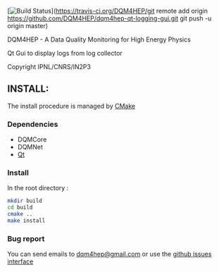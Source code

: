 [![Build Status](https://travis-ci.org/DQM4HEP/dqm4hep-qt-logging-gui.svg?branch=master)](https://travis-ci.org/DQM4HEP/git remote add origin https://github.com/DQM4HEP/dqm4hep-qt-logging-gui.git
git push -u origin master)

DQM4HEP - A Data Quality Monitoring for High Energy Physics

Qt Gui to display logs from log collector

Copyright IPNL/CNRS/IN2P3

## INSTALL:

The install procedure is managed by [CMake](http://cmake.org)

### Dependencies

* DQMCore
* DQMNet
* [Qt](www.qt.io)

### Install

In the root directory :

```bash
mkdir build
cd build
cmake ..
make install
```

### Bug report

You can send emails to <dqm4hep@gmail.com>
or use the [github issues interface](https://github.Com/DQM4HEP/dqm4hep-qt-logging-gui/issues)
